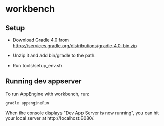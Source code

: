 # workbench

## Setup

* Download Gradle 4.0 from https://services.gradle.org/distributions/gradle-4.0-bin.zip

* Unzip it and add bin/gradle to the path.

* Run tools/setup_env.sh.

## Running dev appserver

To run AppEngine with workbench, run:

```Shell
gradle appengineRun
```

When the console displays "Dev App Server is now running", you can hit your local server at http://localhost:8080/.
